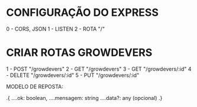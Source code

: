 # CONFIGURAÇÃO DO EXPRESS

0 - CORS, JSON
1 - LISTEN
2 - ROTA "/"

# CRIAR ROTAS GROWDEVERS

1 - POST "/growdevers"
2 - GET "/growdevers"
3 - GET "/growdevers/:id"
4 - DELETE "/growdevers/:id"
5 - PUT "/growdevers/:id"

MODELO DE REPOSTA:

.{
....ok: boolean,
....mensagem: string
....data?: any (opcional)
.}
